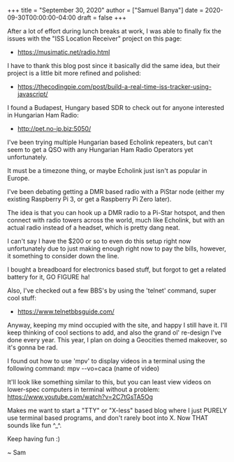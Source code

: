 +++
title = "September 30, 2020"
author = ["Samuel Banya"]
date = 2020-09-30T00:00:00-04:00
draft = false
+++

After a lot of effort during lunch breaks at work, I was able to finally fix
the issues with the "ISS Location Receiver" project on this page:

-   <https://musimatic.net/radio.html>

I have to thank this blog post since it basically did the same idea, but their
project is a little bit more refined and polished:

-   <https://thecodingpie.com/post/build-a-real-time-iss-tracker-using-javascript/>

I found a Budapest, Hungary based SDR to check out for anyone interested in Hungarian Ham Radio:

-   <http://pet.no-ip.biz:5050/>

I've been trying multiple Hungarian based Echolink repeaters, but can't seem to
get a QSO with any Hungarian Ham Radio Operators yet unfortunately.

It must be a timezone thing, or maybe Echolink just isn't as popular in Europe.

I've been debating getting a DMR based radio with a PiStar node (either my
existing Raspberry Pi 3, or get a Raspberry Pi Zero later).

The idea is that you can hook up a DMR radio to a Pi-Star hotspot, and then
connect with radio towers across the world, much like Echolink, but with
an actual radio instead of a headset, which is pretty dang neat.

I can't say I have the $200 or so to even do this setup right now unfortunately due to just
making enough right now to pay the bills, however, it something to consider down the line.

I bought a breadboard for electronics based stuff, but forgot to get a related battery for it, GO FIGURE ha!

Also, I've checked out a few BBS's by using the 'telnet' command, super cool stuff:

-   <https://www.telnetbbsguide.com/>

Anyway, keeping my mind occupied with the site, and happy I still have it. I'll keep thinking of cool sections to add,
and also the grand ol' re-design I've done every year. This year, I plan on doing a Geocities themed makeover, so it's
gonna be rad.

I found out how to use 'mpv' to display videos in a terminal using the following
command:
mpv --vo=caca (name of video)

It'll look like something similar to this, but you can least view videos on
lower-spec computers in terminal without a problem:
<https://www.youtube.com/watch?v=2C7tGsTA5Og>

Makes me want to start a "TTY" or "X-less" based blog where I just PURELY use
terminal based programs, and don't rarely boot into X. Now THAT sounds like fun
^_^.

Keep having fun :)

~ Sam